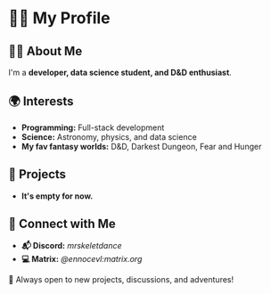 # 🏴‍☠️ My Profile

## 👨‍💻 About Me
I'm a **developer, data science student, and D&D enthusiast**. 

## 🌍 Interests
- **Programming:** Full-stack development 
- **Science:** Astronomy, physics, and data science  
- **My fav fantasy worlds:** D&D, Darkest Dungeon, Fear and Hunger

## 📌 Projects
- **It's empty for now.**

## 🔗 Connect with Me
- **📬 Discord:** *mrskeletdance*
- **💻 Matrix:** *@ennocevl:matrix.org*

🚀 Always open to new projects, discussions, and adventures!
